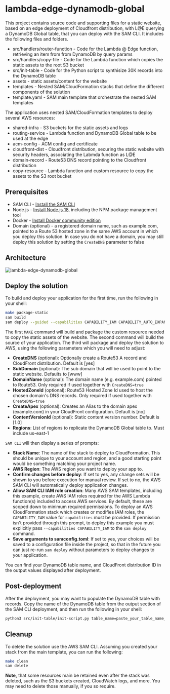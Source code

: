 # lambda-edge-dynamodb-global

This project contains source code and supporting files for a static website, based on an edge deployment of Cloudfront distribution, with L@E querying a DynamoDB Global table, that you can deploy with the SAM CLI. It includes the following files and folders.

- src/handlers/router-function - Code for the Lambda @ Edge function, retrieving an item from from DynamoDB by query params 
- src/handlers/copy-file - Code for the Lambda function which copies the static assets to the root S3 bucket
- src/init-table - Code for the Python script to synthisize 30K records into the DynamoDB table 
- assets - static assets/content for the website
- templates - Nested SAM/CloudFormation stacks that define the different components of the solution
- template.yaml - SAM main template that orchestrate the nested SAM templates

The application uses nested SAM/CloudFormation templates to deploy several AWS resources:
- shared-infra - S3 buckets for the static assets and logs
- routing-service - Lambda function and DynamoDB Global table to be used at the edge
- acm-config - ACM config and certificate 
- cloudfront-dist - Cloudfront distribution, securing the static website with security headers, associating the Labmda function as L@E
- domain-record - Route53 DNS record pointing to the Cloudfront distribution
- copy-resource - Lambda function and custom resource to copy the assets to the S3 root bucket

## Prerequisites
* SAM CLI - [Install the SAM CLI](https://docs.aws.amazon.com/serverless-application-model/latest/developerguide/serverless-sam-cli-install.html)
* Node.js - [Install Node.js 18](https://nodejs.org/en/), including the NPM package management tool
* Docker - [Install Docker community edition](https://hub.docker.com/search/?type=edition&offering=community)
* Domain (optional) - a registered domain name, such as example.com, pointed to a Route 53 hosted zone in the same AWS account in which you deploy this solution. In case you do not have a domain, you may still deploy this solution by setting the `CreateDNS` parameter to false

## Architecture
![lambda-edge-dynamodb-global](https://github.com/natigold/lambda-edge-dynamodb-global/assets/24603806/01147b2c-517c-44ea-aad8-18957a278767)

## Deploy the solution

To build and deploy your application for the first time, run the following in your shell:

```bash
make package-static
sam build
sam deploy --guided --capabilities CAPABILITY_IAM CAPABILITY_AUTO_EXPAND --parameter-overrides ParameterKey=SubDomain,ParameterValue=www ParameterKey=DomainName,ParameterValue=example.com ParameterKey=HostedZoneId,ParameterValue=ZZZZZZZZZ ParameterKey=CreateApex,ParameterValue=no ParameterKey=CreateDNS,ParameterValue=yes
```

The first `MAKE` command will build and package the custom resource needed to copy the static assets of the website.
The second command will build the source of your application. The third will package and deploy the solution to AWS, using the following parameters which you will need to adjust:

* **CreateDNS** (optional): Optionally create a Route53 A record and CloudFront distribution. Default is [yes]
* **SubDomain** (optional): The sub domain that will be used to point to the static website. Defaults to [www] 
* **DomainName** (optional): The domain name (e.g. example.com) pointed to Route53. Only required if used together with `CreateDNS=true`
* **HostedZoneId** (optional): Route53 Hosted Zone Id used to host the chosen domain's DNS records. Only required if used together with `CreateDNS=true`
* **CreateApex** (optional): Creates an Alias to the domain apex (example.com) in your CloudFront configuration. Default is [no]
* **ContentVersionId** (optional): Static content version number. Default is [1.0]
* **Regions**: List of regions to replicate the DynamoDB Global table to. Must include us-east-1

`SAM CLI` will then display a series of prompts:

* **Stack Name**: The name of the stack to deploy to CloudFormation. This should be unique to your account and region, and a good starting point would be something matching your project name.
* **AWS Region**: The AWS region you want to deploy your app to.
* **Confirm changes before deploy**: If set to yes, any change sets will be shown to you before execution for manual review. If set to no, the AWS SAM CLI will automatically deploy application changes.
* **Allow SAM CLI IAM role creation**: Many AWS SAM templates, including this example, create AWS IAM roles required for the AWS Lambda function(s) included to access AWS services. By default, these are scoped down to minimum required permissions. To deploy an AWS CloudFormation stack which creates or modifies IAM roles, the `CAPABILITY_IAM` value for `capabilities` must be provided. If permission isn't provided through this prompt, to deploy this example you must explicitly pass `--capabilities CAPABILITY_IAM` to the `sam deploy` command.
* **Save arguments to samconfig.toml**: If set to yes, your choices will be saved to a configuration file inside the project, so that in the future you can just re-run `sam deploy` without parameters to deploy changes to your application.

You can find your DynamoDB table name, and CloudFront distribution ID in the output values displayed after deployment.

## Post-deployment

After the deployment, you may want to populate the DynamoDB table with records. Copy the name of the DynamoDB table from the output section of the SAM CLI deployment, and then run the following in your shell:

```bash
python3 src/init-table/init-script.py table_name=paste_your_table_name_here
```

## Cleanup

To delete the solution use the AWS SAM CLI. Assuming you created your stack from the main template, you can run the following:

```bash
make clean
sam delete
```

 **Note,** that some resources main be retained even after the stack was deleted, such as the S3 buckets created, CloudWatch logs, and more. You may need to delete those manually, if you so require.
